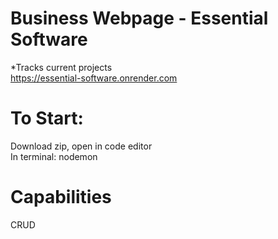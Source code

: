 # Business Webpage - Essential Software
*Tracks current projects <br>
https://essential-software.onrender.com

# To Start: <br>
Download zip, open in code editor <br>
In terminal: nodemon

# Capabilities <br>
CRUD <br>
